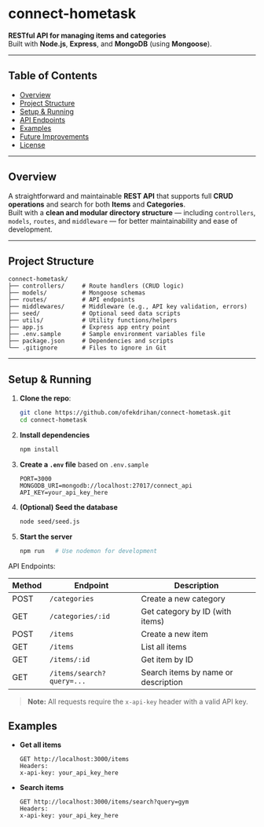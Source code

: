 # connect-hometask

**RESTful API for managing items and categories**  
Built with **Node.js**, **Express**, and **MongoDB** (using **Mongoose**).

---

## Table of Contents
- [Overview](#overview)  
- [Project Structure](#project-structure)  
- [Setup & Running](#setup--running)  
- [API Endpoints](#api-endpoints)  
- [Examples](#examples)  
- [Future Improvements](#future-improvements)  
- [License](#license)

---

## Overview

A straightforward and maintainable **REST API** that supports full **CRUD operations** and search for both **Items** and **Categories**.  
Built with a **clean and modular directory structure** — including `controllers`, `models`, `routes`, and `middleware` — for better maintainability and ease of development.

---

## Project Structure

```
connect-hometask/
├── controllers/     # Route handlers (CRUD logic)
├── models/          # Mongoose schemas
├── routes/          # API endpoints
├── middlewares/     # Middleware (e.g., API key validation, errors)
├── seed/            # Optional seed data scripts
├── utils/           # Utility functions/helpers
├── app.js           # Express app entry point
├── .env.sample      # Sample environment variables file
├── package.json     # Dependencies and scripts
└── .gitignore       # Files to ignore in Git
```

---

## Setup & Running

1. **Clone the repo**:
   ```bash
   git clone https://github.com/ofekdrihan/connect-hometask.git
   cd connect-hometask

2. **Install dependencies**
   ```bash
   npm install
   ```

3. **Create a `.env` file** based on `.env.sample`
   ```env
   PORT=3000
   MONGODB_URI=mongodb://localhost:27017/connect_api
   API_KEY=your_api_key_here
   ```

4. **(Optional) Seed the database**
   ```bash
   node seed/seed.js
   ```

5. **Start the server**
   ```bash
   npm run   # Use nodemon for development
   ```

API Endpoints:

| Method | Endpoint                      | Description                         |
| ------ | ----------------------------- | ----------------------------------- |
| POST   | `/categories`                 | Create a new category               |
| GET    | `/categories/:id`             | Get category by ID (with items)     |
| POST   | `/items`                      | Create a new item                   |
| GET    | `/items`                      | List all items                      |
| GET    | `/items/:id`                  | Get item by ID                      |
| GET    | `/items/search?query=...`     | Search items by name or description |

> **Note:** All requests require the `x-api-key` header with a valid API key.

## Examples

- **Get all items**
   ```http
   GET http://localhost:3000/items
   Headers:
   x-api-key: your_api_key_here
   ```

- **Search items**
   ```http
   GET http://localhost:3000/items/search?query=gym
   Headers:
   x-api-key: your_api_key_here
   ```

